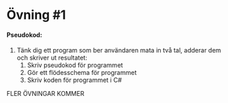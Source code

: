 # Övning #1

#### Pseudokod:

1. Tänk dig ett program som ber användaren mata in två tal, adderar dem och skriver ut resultatet:
    1. Skriv pseudokod för programmet
    2. Gör ett flödesschema för programmet
    3. Skriv koden för programmet i C#

FLER ÖVNINGAR KOMMER